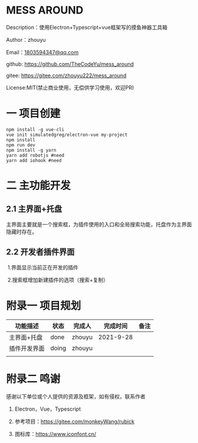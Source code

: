 # MESS AROUND

Description：使用Electron+Typescript+vue框架写的摸鱼神器工具箱

Author：zhouyu

Email：1803594347@qq.com

github:	https://github.com/TheCodeYu/mess_around

gitee: 	https://gitee.com/zhouyu222/mess_around

License:MIT(禁止商业使用，无偿供学习使用，欢迎PR)



# 一 项目创建

```shell
npm install -g vue-cli
vue init simulatedgreg/electron-vue my-project
npm install
npm run dev
npm install -g yarn
yarn add robotjs #need 
yarn add iohook	#need 

```

# 二	主功能开发

## 2.1	主界面+托盘

​	主界面主要就是一个搜索框，为插件使用的入口和全局搜索功能，托盘作为主界面隐藏时存在。

## 2.2	开发者插件界面

​	1.界面显示当前正在开发的插件

​	2.搜索框增加新建插件的选项（搜索+复制）

# 附录一	项目规划

| 功能描述     | 状态  | 完成人 | 完成时间  | 备注 |
| ------------ | ----- | ------ | --------- | ---- |
| 主界面+托盘  | done  | zhouyu | 2021-9-28 |      |
| 插件开发界面 | doing | zhouyu |           |      |
|              |       |        |           |      |

# 附录二	鸣谢

感谢以下单位或个人提供的资源及框架，如有侵权，联系作者

1. Electron，Vue，Typescript

2. 参考项目：https://gitee.com/monkeyWang/rubick

3. 图标库：https://www.iconfont.cn/

   

   

